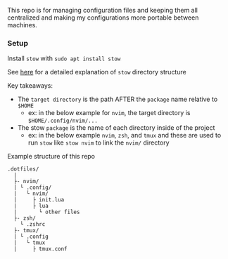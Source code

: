This repo is for managing configuration files and keeping them all centralized and making my configurations more portable between machines.

### Setup
Install `stow` with `sudo apt install stow`

See [here](https://www.jakewiesler.com/blog/managing-dotfiles#understanding-stow) for a detailed explanation of `stow` directory structure 

Key takeaways:
- The `target directory` is the path AFTER the `package` name relative to `$HOME`
  - ex: in the below example for `nvim`, the target directory is `$HOME/.config/nvim/...`
- The stow `package` is the name of each directory inside of the project
  - ex: in the below example `nvim`, `zsh`, and `tmux` and these are used to run `stow` like `stow nvim` to link the `nvim/` directory

Example structure of this repo
```
.dotfiles/
  | 
  ├- nvim/
  | └ .config/
  |   └ nvim/
  |     ├ init.lua
  |     ├ lua
  |       └ other files
  ├- zsh/
    └ .zshrc
  ├- tmux/
  | └ .config
  |   └ tmux
  |     ├ tmux.conf
```
